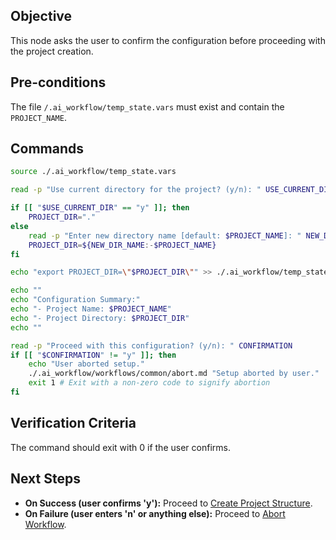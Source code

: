 ## Objective
This node asks the user to confirm the configuration before proceeding with the project creation.

## Pre-conditions
The file `/.ai_workflow/temp_state.vars` must exist and contain the `PROJECT_NAME`.

## Commands
```bash
source ./.ai_workflow/temp_state.vars

read -p "Use current directory for the project? (y/n): " USE_CURRENT_DIR

if [[ "$USE_CURRENT_DIR" == "y" ]]; then
    PROJECT_DIR="."
else
    read -p "Enter new directory name [default: $PROJECT_NAME]: " NEW_DIR_NAME
    PROJECT_DIR=${NEW_DIR_NAME:-$PROJECT_NAME}
fi

echo "export PROJECT_DIR=\"$PROJECT_DIR\"" >> ./.ai_workflow/temp_state.vars

echo ""
echo "Configuration Summary:"
echo "- Project Name: $PROJECT_NAME"
echo "- Project Directory: $PROJECT_DIR"
echo ""

read -p "Proceed with this configuration? (y/n): " CONFIRMATION
if [[ "$CONFIRMATION" != "y" ]]; then
    echo "User aborted setup."
    ./.ai_workflow/workflows/common/abort.md "Setup aborted by user."
    exit 1 # Exit with a non-zero code to signify abortion
fi
```

## Verification Criteria
The command should exit with 0 if the user confirms.

## Next Steps
- **On Success (user confirms 'y'):** Proceed to [Create Project Structure](./03_create_structure.md).
- **On Failure (user enters 'n' or anything else):** Proceed to [Abort Workflow](../../common/abort.md).
